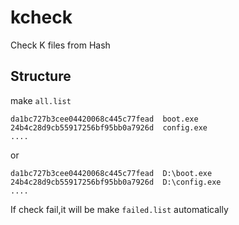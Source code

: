 # kcheck

Check K files from Hash

## Structure

make `all.list`
```
da1bc727b3cee04420068c445c77fead  boot.exe
24b4c28d9cb55917256bf95bb0a7926d  config.exe
....
```
or
```
da1bc727b3cee04420068c445c77fead  D:\boot.exe
24b4c28d9cb55917256bf95bb0a7926d  D:\config.exe
....
```
If check fail,it will be make `failed.list` automatically
